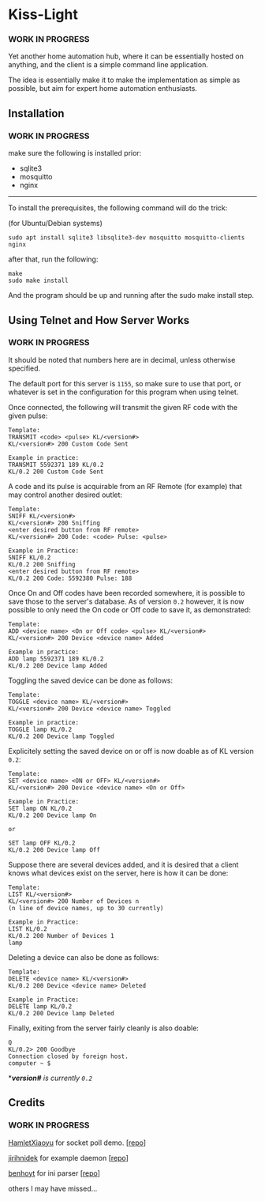 # Kiss-Light

### WORK IN PROGRESS

Yet another home automation hub, where it can be essentially hosted on anything, and the client is a simple command line application.

The idea is essentially make it to make the implementation as simple as possible, but aim for expert home automation enthusiasts.

## Installation

### WORK IN PROGRESS

make sure the following is installed prior:

- sqlite3
- mosquitto
- nginx

---

To install the prerequisites, the following command will do the trick:

(for Ubuntu/Debian systems)

```shell
sudo apt install sqlite3 libsqlite3-dev mosquitto mosquitto-clients nginx
```

after that, run the following:

```shell
make
sudo make install
```

And the program should be up and running after the sudo make install step.

## Using Telnet and How Server Works

### WORK IN PROGRESS

It should be noted that numbers here are in decimal, unless otherwise specified.

The default port for this server is ```1155```, so make sure to use that port, or whatever is set in the configuration for this program when using telnet.

Once connected, the following will transmit the given RF code with the given pulse:

```plaintext
Template:
TRANSMIT <code> <pulse> KL/<version#>
KL/<version#> 200 Custom Code Sent

Example in practice:
TRANSMIT 5592371 189 KL/0.2
KL/0.2 200 Custom Code Sent
```

A code and its pulse is acquirable from an RF Remote (for example) that may control
another desired outlet:

```plaintext
Template:
SNIFF KL/<version#>
KL/<version#> 200 Sniffing
<enter desired button from RF remote>
KL/<version#> 200 Code: <code> Pulse: <pulse>

Example in Practice:
SNIFF KL/0.2
KL/0.2 200 Sniffing
<enter desired button from RF remote>
KL/0.2 200 Code: 5592380 Pulse: 188
```

Once On and Off codes have been recorded somewhere, it is possible to save
those to the server's database. As of version `0.2` however, it is now
possible to only need the On code or Off code to save it, as demonstrated:

```plaintext
Template:
ADD <device name> <On or Off code> <pulse> KL/<version#>
KL/<version#> 200 Device <device name> Added

Example in practice:
ADD lamp 5592371 189 KL/0.2
KL/0.2 200 Device lamp Added
```

Toggling the saved device can be done as follows:

```plaintext
Template:
TOGGLE <device name> KL/<version#>
KL/<version#> 200 Device <device name> Toggled

Example in practice:
TOGGLE lamp KL/0.2
KL/0.2 200 Device lamp Toggled
```

Explicitely setting the saved device on or off is now doable
as of KL version `0.2`:

```plaintext
Template:
SET <device name> <ON or OFF> KL/<version#>
KL/<version#> 200 Device <device name> <On or Off>

Example in Practice:
SET lamp ON KL/0.2
KL/0.2 200 Device lamp On

or

SET lamp OFF KL/0.2
KL/0.2 200 Device lamp Off
```

Suppose there are several devices added, and it is desired
that a client knows what devices exist on the server, here
is how it can be done:

```plaintext
Template:
LIST KL/<version#>
KL/<version#> 200 Number of Devices n
(n line of device names, up to 30 currently)

Example in Practice:
LIST KL/0.2
KL/0.2 200 Number of Devices 1
lamp
```

Deleting a device can also be done as follows:

```plaintext
Template:
DELETE <device name> KL/<version#>
KL/0.2 200 Device <device name> Deleted

Example in Practice:
DELETE lamp KL/0.2
KL/0.2 200 Device lamp Deleted
```

Finally, exiting from the server fairly cleanly is also doable:

```plaintext
Q
KL/0.2> 200 Goodbye
Connection closed by foreign host.
computer ~ $
```

****version#** is currently ```0.2```*

## Credits

### WORK IN PROGRESS

[HamletXiaoyu](https://github.com/HamletXiaoyu) for socket poll demo. [[repo](https://github.com/HamletXiaoyu/socket-poll)]

[jirihnidek](https://github.com/jirihnidek) for example daemon [[repo](https://github.com/jirihnidek/daemon)]

[benhoyt](https://github.com/benhoyt) for ini parser [[repo](https://github.com/benhoyt/inih)]

others I may have missed...
